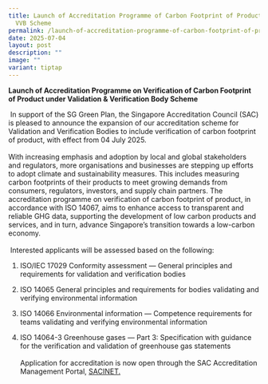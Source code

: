 ```yaml
---
title: Launch of Accreditation Programme of Carbon Footprint of Product under
  VVB Scheme
permalink: /launch-of-accreditation-programme-of-carbon-footprint-of-product-under-vvb-scheme/
date: 2025-07-04
layout: post
description: ""
image: ""
variant: tiptap
---
```

<p><strong>Launch of Accreditation Programme on Verification of Carbon Footprint of Product under Validation &amp; Verification Body&nbsp;Scheme</strong>
</p>
<p>&nbsp;In support of the SG Green Plan,&nbsp;the Singapore Accreditation
Council (SAC) is pleased to announce the expansion of our&nbsp;accreditation
scheme for Validation and Verification Bodies to include verification of
carbon footprint of product, with effect from 04 July 2025.&nbsp;
<br>
<br>With increasing emphasis and adoption by local and global stakeholders
and regulators, more organisations and businesses are stepping up efforts
to adopt climate and sustainability measures. This includes measuring carbon
footprints of their products to meet growing demands from consumers, regulators,
investors, and supply chain partners. The accreditation programme on verification
of carbon footprint of product, in accordance with ISO 14067, aims to enhance
access to transparent and reliable GHG data, supporting the development
of low carbon products and services, and in turn, advance Singapore’s transition
towards a low-carbon economy.
<br>
<br>&nbsp;Interested applicants will be assessed based on the following:</p>
<ol data-tight="true" class="tight">
<li>
<p>ISO/IEC 17029 Conformity assessment — General principles and requirements
for validation and verification bodies</p>
</li>
<li>
<p>ISO 14065 General principles and requirements for bodies validating and
verifying environmental information</p>
</li>
<li>
<p>ISO 14066 Environmental information — Competence requirements for teams
validating and verifying environmental information</p>
</li>
<li>
<p>ISO 14064-3 Greenhouse gases — Part 3: Specification with guidance for
the verification and validation of greenhouse gas statements
<br>
<br>Application for accreditation is now open through the SAC Accreditation
Management Portal, <a href="https://sacinet2.enterprisesg.gov.sg/" rel="noopener noreferrer nofollow" target="_blank"><u>SACINET</u></a><u>.</u>
</p>
</li>
</ol>
<p></p>